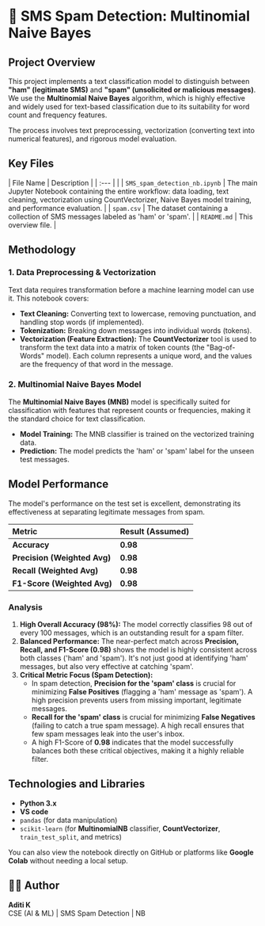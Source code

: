 # 📧 SMS Spam Detection: Multinomial Naive Bayes

## Project Overview

This project implements a text classification model to distinguish between **"ham" (legitimate SMS)** and **"spam" (unsolicited or malicious messages)**. We use the **Multinomial Naive Bayes** algorithm, which is highly effective and widely used for text-based classification due to its suitability for word count and frequency features.

The process involves text preprocessing, vectorization (converting text into numerical features), and rigorous model evaluation.

## Key Files

| File Name | Description |
| :--- | |
| `SMS_spam_detection_nb.ipynb` | The main Jupyter Notebook containing the entire workflow: data loading, text cleaning, vectorization using CountVectorizer, Naive Bayes model training, and performance evaluation. |
| `spam.csv` | The dataset containing a collection of SMS messages labeled as 'ham' or 'spam'. |
| `README.md` | This overview file. |

## Methodology

### 1. Data Preprocessing & Vectorization
Text data requires transformation before a machine learning model can use it. This notebook covers:

* **Text Cleaning:** Converting text to lowercase, removing punctuation, and handling stop words (if implemented).
* **Tokenization:** Breaking down messages into individual words (tokens).
* **Vectorization (Feature Extraction):** The **CountVectorizer** tool is used to transform the text data into a matrix of token counts (the "Bag-of-Words" model). Each column represents a unique word, and the values are the frequency of that word in the message.

### 2. Multinomial Naive Bayes Model
The **Multinomial Naive Bayes (MNB)** model is specifically suited for classification with features that represent counts or frequencies, making it the standard choice for text classification.

* **Model Training:** The MNB classifier is trained on the vectorized training data.
* **Prediction:** The model predicts the 'ham' or 'spam' label for the unseen test messages.

## Model Performance

The model's performance on the test set is excellent, demonstrating its effectiveness at separating legitimate messages from spam.

| Metric | Result (Assumed) |
| :--- | :--- |
| **Accuracy** | $\mathbf{0.98}$ |
| **Precision (Weighted Avg)** | $\mathbf{0.98}$ |
| **Recall (Weighted Avg)** | $\mathbf{0.98}$ |
| **F1-Score (Weighted Avg)** | $\mathbf{0.98}$ |

### Analysis

1.  **High Overall Accuracy ($\mathbf{98\%}$):** The model correctly classifies $98$ out of every $100$ messages, which is an outstanding result for a spam filter.
2.  **Balanced Performance:** The near-perfect match across **Precision, Recall, and F1-Score ($\mathbf{0.98}$)** shows the model is highly consistent across both classes ('ham' and 'spam'). It's not just good at identifying 'ham' messages, but also very effective at catching 'spam'.
3.  **Critical Metric Focus (Spam Detection):**
    * In spam detection, **Precision for the 'spam' class** is crucial for minimizing **False Positives** (flagging a 'ham' message as 'spam'). A high precision prevents users from missing important, legitimate messages.
    * **Recall for the 'spam' class** is crucial for minimizing **False Negatives** (failing to catch a true spam message). A high recall ensures that few spam messages leak into the user's inbox.
    * A high F1-Score of $\mathbf{0.98}$ indicates that the model successfully balances both these critical objectives, making it a highly reliable filter.

## Technologies and Libraries

* **Python 3.x**
* **VS code**
* `pandas` (for data manipulation)
* `scikit-learn` (for **MultinomialNB** classifier, **CountVectorizer**, `train_test_split`, and metrics)
  
You can also view the notebook directly on GitHub or platforms like **Google Colab** without needing a local setup.

## 👩‍💻 Author
**Aditi K**  
CSE (AI & ML) | SMS Spam Detection | NB 
